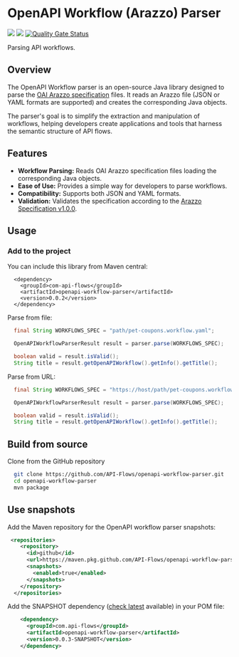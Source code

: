 # OpenAPI Workflow (Arazzo) Parser

[![](https://badgen.net/github/license/API-Flows/openapi-workflow-parser)](LICENSE)
[![](https://badgen.net/maven/v/maven-central/com.api-flows/openapi-workflow-parser)](https://repo1.maven.org/maven2/com/api-flows/openapi-workflow-parser/)
[![Quality Gate Status](https://sonarcloud.io/api/project_badges/measure?project=API-Flows_openapi-workflow-parser&metric=alert_status)](https://sonarcloud.io/summary/new_code?id=API-Flows_openapi-workflow-parser)

Parsing API workflows.

## Overview

The OpenAPI Workflow parser is an open-source Java library designed to parse the [OAI Arazzo specification](https://github.com/OAI/Arazzo-Specification/) files. It reads an Arazzo file (JSON or YAML formats are supported) and creates the corresponding Java objects.  

The parser's goal is to simplify the extraction and manipulation of workflows, helping developers create applications and tools that harness the semantic structure of API flows.

## Features

- **Workflow Parsing:** Reads OAI Arazzo specification files loading the corresponding Java objects.
- **Ease of Use:** Provides a simple way for developers to parse workflows.
- **Compatibility:** Supports both JSON and YAML formats.
- **Validation:** Validates the specification according to the [Arazzo Specification v1.0.0](https://github.com/OAI/Arazzo-Specification/).
  
## Usage

### Add to the project

You can include this library from Maven central:
```
  <dependency>
    <groupId>com-api-flows</groupId>
    <artifactId>openapi-workflow-parser</artifactId>
    <version>0.0.2</version>
  </dependency>
```

Parse from file:
```java
  final String WORKFLOWS_SPEC = "path/pet-coupons.workflow.yaml";

  OpenAPIWorkflowParserResult result = parser.parse(WORKFLOWS_SPEC);

  boolean valid = result.isValid();
  String title = result.getOpenAPIWorkflow().getInfo().getTitle();
```

Parse from URL:
```java
  final String WORKFLOWS_SPEC = "https://host/path/pet-coupons.workflow.yaml";

  OpenAPIWorkflowParserResult result = parser.parse(WORKFLOWS_SPEC);

  boolean valid = result.isValid();
  String title = result.getOpenAPIWorkflow().getInfo().getTitle();
```

## Build from source

Clone from the GitHub repository

```bash
  git clone https://github.com/API-Flows/openapi-workflow-parser.git
  cd openapi-workflow-parser
  mvn package
```

## Use snapshots

Add the Maven repository for the OpenAPI workflow parser snapshots:
```xml
 <repositories>
    <repository>
      <id>github</id>
      <url>https://maven.pkg.github.com/API-Flows/openapi-workflow-parser</url>
      <snapshots>
        <enabled>true</enabled>
      </snapshots>
    </repository>
  </repositories>
```
Add the SNAPSHOT dependency ([check latest](pom.xml) available) in your POM file:
```xml
    <dependency>
      <groupId>com.api-flows</groupId>
      <artifactId>openapi-workflow-parser</artifactId>
      <version>0.0.3-SNAPSHOT</version>
    </dependency>
```
